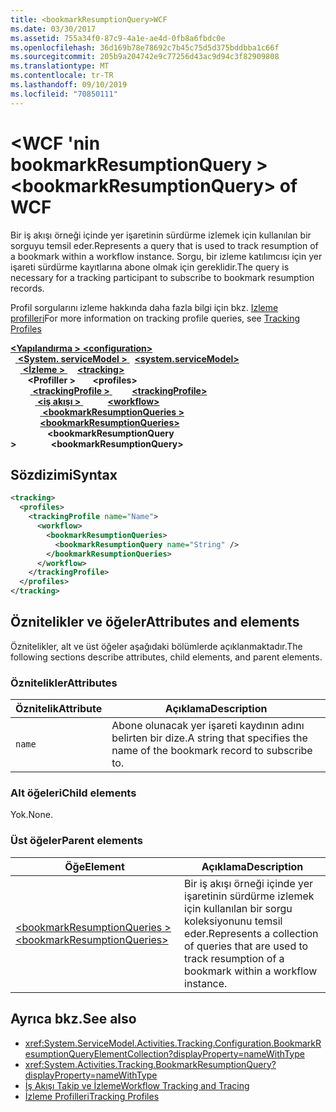 ```yaml
---
title: <bookmarkResumptionQuery>WCF
ms.date: 03/30/2017
ms.assetid: 755a34f0-87c9-4a1e-ae4d-0fb8a6fbdc0e
ms.openlocfilehash: 36d169b78e78692c7b45c75d5d375bddbba1c66f
ms.sourcegitcommit: 205b9a204742e9c77256d43ac9d94c3f82909808
ms.translationtype: MT
ms.contentlocale: tr-TR
ms.lasthandoff: 09/10/2019
ms.locfileid: "70850111"
---
```

# <a name="bookmarkresumptionquery-of-wcf"></a><span data-ttu-id="759a8-102">\<WCF 'nin bookmarkResumptionQuery ></span><span class="sxs-lookup"><span data-stu-id="759a8-102">\<bookmarkResumptionQuery> of WCF</span></span>

<span data-ttu-id="759a8-103">Bir iş akışı örneği içinde yer işaretinin sürdürme izlemek için kullanılan bir sorguyu temsil eder.</span><span class="sxs-lookup"><span data-stu-id="759a8-103">Represents a query that is used to track resumption of a bookmark within a workflow instance.</span></span> <span data-ttu-id="759a8-104">Sorgu, bir izleme katılımcısı için yer işareti sürdürme kayıtlarına abone olmak için gereklidir.</span><span class="sxs-lookup"><span data-stu-id="759a8-104">The query is necessary for a tracking participant to subscribe to bookmark resumption records.</span></span>  
  
<span data-ttu-id="759a8-105">Profil sorgularını izleme hakkında daha fazla bilgi için bkz. [Izleme profilleri](../../../windows-workflow-foundation/tracking-profiles.md)</span><span class="sxs-lookup"><span data-stu-id="759a8-105">For more information on tracking profile queries, see [Tracking Profiles](../../../windows-workflow-foundation/tracking-profiles.md)</span></span>
  
<span data-ttu-id="759a8-106">[ **\<Yapılandırma >** ](../configuration-element.md)</span><span class="sxs-lookup"><span data-stu-id="759a8-106">[**\<configuration>**](../configuration-element.md)</span></span>\
<span data-ttu-id="759a8-107">&nbsp;&nbsp;[ **\<System. serviceModel >** ](system-servicemodel.md)</span><span class="sxs-lookup"><span data-stu-id="759a8-107">&nbsp;&nbsp;[**\<system.serviceModel>**](system-servicemodel.md)</span></span>\
<span data-ttu-id="759a8-108">&nbsp;&nbsp;&nbsp;&nbsp;[ **\<İzleme >** ](tracking-of-wcf.md)</span><span class="sxs-lookup"><span data-stu-id="759a8-108">&nbsp;&nbsp;&nbsp;&nbsp;[**\<tracking>**](tracking-of-wcf.md)</span></span>\
<span data-ttu-id="759a8-109">&nbsp;&nbsp;&nbsp;&nbsp;&nbsp;&nbsp; **\<Profiller >** </span><span class="sxs-lookup"><span data-stu-id="759a8-109">&nbsp;&nbsp;&nbsp;&nbsp;&nbsp;&nbsp;**\<profiles>**</span></span>\
<span data-ttu-id="759a8-110">&nbsp;&nbsp;&nbsp;&nbsp;&nbsp;&nbsp;&nbsp;&nbsp;[ **\<trackingProfile >** ](trackingprofile-of-wcf.md)</span><span class="sxs-lookup"><span data-stu-id="759a8-110">&nbsp;&nbsp;&nbsp;&nbsp;&nbsp;&nbsp;&nbsp;&nbsp;[**\<trackingProfile>**](trackingprofile-of-wcf.md)</span></span>\
<span data-ttu-id="759a8-111">&nbsp;&nbsp;&nbsp;&nbsp;&nbsp;&nbsp;&nbsp;&nbsp;&nbsp;&nbsp;[ **\<iş akışı >** ](workflow-of-wcf.md)</span><span class="sxs-lookup"><span data-stu-id="759a8-111">&nbsp;&nbsp;&nbsp;&nbsp;&nbsp;&nbsp;&nbsp;&nbsp;&nbsp;&nbsp;[**\<workflow>**](workflow-of-wcf.md)</span></span>\
<span data-ttu-id="759a8-112">&nbsp;&nbsp;&nbsp;&nbsp;&nbsp;&nbsp;&nbsp;&nbsp;&nbsp;&nbsp;&nbsp;&nbsp;[ **\<bookmarkResumptionQueries >** ](bookmarkresumptionqueries-of-wcf.md)</span><span class="sxs-lookup"><span data-stu-id="759a8-112">&nbsp;&nbsp;&nbsp;&nbsp;&nbsp;&nbsp;&nbsp;&nbsp;&nbsp;&nbsp;&nbsp;&nbsp;[**\<bookmarkResumptionQueries>**](bookmarkresumptionqueries-of-wcf.md)</span></span>\
<span data-ttu-id="759a8-113">&nbsp;&nbsp;&nbsp;&nbsp;&nbsp;&nbsp;&nbsp;&nbsp;&nbsp;&nbsp;&nbsp;&nbsp;&nbsp;&nbsp; **\<bookmarkResumptionQuery >**</span><span class="sxs-lookup"><span data-stu-id="759a8-113">&nbsp;&nbsp;&nbsp;&nbsp;&nbsp;&nbsp;&nbsp;&nbsp;&nbsp;&nbsp;&nbsp;&nbsp;&nbsp;&nbsp;**\<bookmarkResumptionQuery>**</span></span>  
  
## <a name="syntax"></a><span data-ttu-id="759a8-114">Sözdizimi</span><span class="sxs-lookup"><span data-stu-id="759a8-114">Syntax</span></span>  
  
```xml  
<tracking>
  <profiles>
    <trackingProfile name="Name">
      <workflow>
        <bookmarkResumptionQueries>
          <bookmarkResumptionQuery name="String" />
        </bookmarkResumptionQueries>
      </workflow>
    </trackingProfile>
  </profiles>
</tracking>
```  
  
## <a name="attributes-and-elements"></a><span data-ttu-id="759a8-115">Öznitelikler ve öğeler</span><span class="sxs-lookup"><span data-stu-id="759a8-115">Attributes and elements</span></span>

<span data-ttu-id="759a8-116">Öznitelikler, alt ve üst öğeler aşağıdaki bölümlerde açıklanmaktadır.</span><span class="sxs-lookup"><span data-stu-id="759a8-116">The following sections describe attributes, child elements, and parent elements.</span></span>  
  
### <a name="attributes"></a><span data-ttu-id="759a8-117">Öznitelikler</span><span class="sxs-lookup"><span data-stu-id="759a8-117">Attributes</span></span>  
  
|<span data-ttu-id="759a8-118">Öznitelik</span><span class="sxs-lookup"><span data-stu-id="759a8-118">Attribute</span></span>|<span data-ttu-id="759a8-119">Açıklama</span><span class="sxs-lookup"><span data-stu-id="759a8-119">Description</span></span>|  
|---------------|-----------------|  
|`name`|<span data-ttu-id="759a8-120">Abone olunacak yer işareti kaydının adını belirten bir dize.</span><span class="sxs-lookup"><span data-stu-id="759a8-120">A string that specifies the name of the bookmark record to subscribe to.</span></span>|  
  
### <a name="child-elements"></a><span data-ttu-id="759a8-121">Alt öğeleri</span><span class="sxs-lookup"><span data-stu-id="759a8-121">Child elements</span></span>

<span data-ttu-id="759a8-122">Yok.</span><span class="sxs-lookup"><span data-stu-id="759a8-122">None.</span></span>
  
### <a name="parent-elements"></a><span data-ttu-id="759a8-123">Üst öğeler</span><span class="sxs-lookup"><span data-stu-id="759a8-123">Parent elements</span></span>  
  
|<span data-ttu-id="759a8-124">Öğe</span><span class="sxs-lookup"><span data-stu-id="759a8-124">Element</span></span>|<span data-ttu-id="759a8-125">Açıklama</span><span class="sxs-lookup"><span data-stu-id="759a8-125">Description</span></span>|  
|-------------|-----------------|  
|[<span data-ttu-id="759a8-126">\<bookmarkResumptionQueries ></span><span class="sxs-lookup"><span data-stu-id="759a8-126">\<bookmarkResumptionQueries></span></span>](bookmarkresumptionqueries-of-wcf.md)|<span data-ttu-id="759a8-127">Bir iş akışı örneği içinde yer işaretinin sürdürme izlemek için kullanılan bir sorgu koleksiyonunu temsil eder.</span><span class="sxs-lookup"><span data-stu-id="759a8-127">Represents a collection of queries that are used to track resumption of a bookmark within a workflow instance.</span></span>|  
  
## <a name="see-also"></a><span data-ttu-id="759a8-128">Ayrıca bkz.</span><span class="sxs-lookup"><span data-stu-id="759a8-128">See also</span></span>

- <xref:System.ServiceModel.Activities.Tracking.Configuration.BookmarkResumptionQueryElementCollection?displayProperty=nameWithType>
- <xref:System.Activities.Tracking.BookmarkResumptionQuery?displayProperty=nameWithType>
- [<span data-ttu-id="759a8-129">İş Akışı Takip ve İzleme</span><span class="sxs-lookup"><span data-stu-id="759a8-129">Workflow Tracking and Tracing</span></span>](../../../windows-workflow-foundation/workflow-tracking-and-tracing.md)
- [<span data-ttu-id="759a8-130">İzleme Profilleri</span><span class="sxs-lookup"><span data-stu-id="759a8-130">Tracking Profiles</span></span>](../../../windows-workflow-foundation/tracking-profiles.md)
